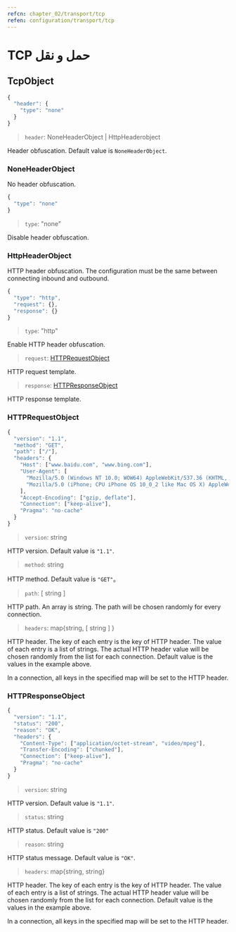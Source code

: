 ```yaml
---
refcn: chapter_02/transport/tcp
refen: configuration/transport/tcp
---
```

# TCP حمل و نقل

## TcpObject

```javascript
{
  "header": {
    "type": "none"
  }
}
```

> `header`: NoneHeaderObject | HttpHeaderobject

Header obfuscation. Default value is `NoneHeaderObject`.

### NoneHeaderObject

No header obfuscation.

```javascript
{
  "type": "none"
}
```

> `type`: "none"

Disable header obfuscation.

### HttpHeaderObject

HTTP header obfuscation. The configuration must be the same between connecting inbound and outbound.

```javascript
{
  "type": "http",
  "request": {},
  "response": {}
}
```

> `type`: "http"

Enable HTTP header obfuscation.

> `request`: [HTTPRequestObject](#httprequestobject)

HTTP request template.

> `response`: [HTTPResponseObject](#httpresponseobject)

HTTP response template.

### HTTPRequestObject

```javascript
{
  "version": "1.1",
  "method": "GET",
  "path": ["/"],
  "headers": {
    "Host": ["www.baidu.com", "www.bing.com"],
    "User-Agent": [
      "Mozilla/5.0 (Windows NT 10.0; WOW64) AppleWebKit/537.36 (KHTML, like Gecko) Chrome/53.0.2785.143 Safari/537.36",
      "Mozilla/5.0 (iPhone; CPU iPhone OS 10_0_2 like Mac OS X) AppleWebKit/601.1 (KHTML, like Gecko) CriOS/53.0.2785.109 Mobile/14A456 Safari/601.1.46"
    ],
    "Accept-Encoding": ["gzip, deflate"],
    "Connection": ["keep-alive"],
    "Pragma": "no-cache"
  }
}
```

> `version`: string

HTTP version. Default value is `"1.1"`.

> `method`: string

HTTP method. Default value is `"GET"`。

> `path`: \[ string \]

HTTP path. An array is string. The path will be chosen randomly for every connection.

> `headers`: map{string, \[ string \] }

HTTP header. The key of each entry is the key of HTTP header. The value of each entry is a list of strings. The actual HTTP header value will be chosen randomly from the list for each connection. Default value is the values in the example above.

In a connection, all keys in the specified map will be set to the HTTP header.

### HTTPResponseObject

```javascript
{
  "version": "1.1",
  "status": "200",
  "reason": "OK",
  "headers": {
    "Content-Type": ["application/octet-stream", "video/mpeg"],
    "Transfer-Encoding": ["chunked"],
    "Connection": ["keep-alive"],
    "Pragma": "no-cache"
  }
}
```

> `version`: string

HTTP version. Default value is `"1.1"`.

> `status`: string

HTTP status. Default value is `"200"`

> `reason`: string

HTTP status message. Default value is `"OK"`.

> `headers`: map{string, string}

HTTP header. The key of each entry is the key of HTTP header. The value of each entry is a list of strings. The actual HTTP header value will be chosen randomly from the list for each connection. Default value is the values in the example above.

In a connection, all keys in the specified map will be set to the HTTP header.